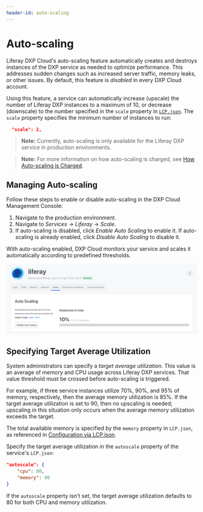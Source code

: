 ```yaml
---
header-id: auto-scaling
---
```


# Auto-scaling

Liferay DXP Cloud's auto-scaling feature automatically creates and destroys 
instances of the DXP service as needed to optimize performance. This addresses 
sudden changes such as increased server traffic, memory leaks, or other issues. 
By default, this feature is *disabled* in every DXP Cloud account. 

Using this feature, a service can automatically increase (upscale) the number 
of Liferay DXP instances to a maximum of 10, or decrease (downscale) to the 
number specified in the `scale` property in 
[`LCP.json`](/docs/-/knowledge_base/dxp-cloud/configuration-via-lcp-json). 
The `scale` property specifies the minimum number of instances to run: 

```json
  "scale": 2,
```

> **Note:** Currently, auto-scaling is only available for the Liferay DXP 
> service in production environments. 

> **Note:** For more information on how auto-scaling is charged, see 
> [How Auto-scaling is Charged](https://help.liferay.com/hc/en-us/articles/360030843592-How-Auto-Scaling-is-charged-). 

## Managing Auto-scaling

Follow these steps to enable or disable auto-scaling in the DXP Cloud Management 
Console: 

1. Navigate to the production environment. 
1. Navigate to *Services* &rarr; *Liferay* &rarr; *Scale*. 
1. If auto-scaling is disabled, click *Enable Auto Scaling* to enable it. If 
    auto-scaling is already enabled, click *Disable Auto Scaling* to disable it. 

With auto-scaling enabled, DXP Cloud monitors your service and scales it 
automatically according to predefined thresholds. 

![Figure 1: Enable or disable auto-scaling from your service's Scale tab.](./auto-scaling/images/01.png)

## Specifying Target Average Utilization

System administrators can specify a *target average utilization*. This value is
an average of memory and CPU usage across Liferay DXP services. That value 
threshold must be crossed before auto-scaling is triggered.

For example, if three service instances utilize 70%, 90%, and 95% of memory, 
respectively, then the average memory utilization is 85%. If the target average 
utilization is set to 90, then no upscaling is needed; upscaling in this 
situation only occurs when the average memory utilization exceeds the target. 

The total available memory is specified by the `memory` property in `LCP.json`, 
as referenced in 
[Configuration via LCP.json](/docs/-/knowledge_base/dxp-cloud/configuration-via-lcp-json). 

Specify the target average utilization in the `autoscale` property of the 
service's `LCP.json`: 

```json
"autoscale": {
    "cpu": 80,
    "memory": 90
}
```

If the `autoscale` property isn't set, the target average utilization defaults 
to 80 for both CPU and memory utilization. 
